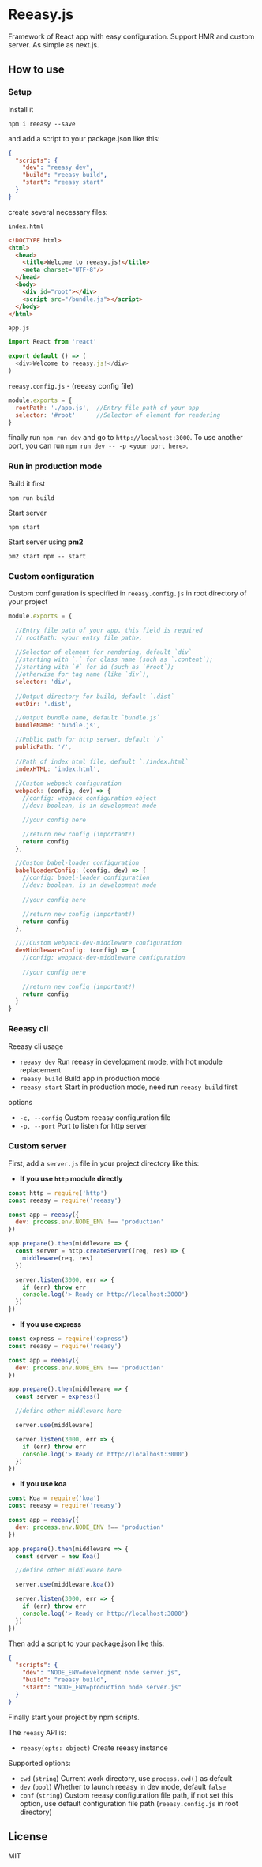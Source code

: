 # Reeasy.js
Framework of React app with easy configuration. Support HMR and custom server. As simple as next.js.

## How to use

### Setup

Install it

	npm i reeasy --save

and add a script to your package.json like this:

```json
{
  "scripts": {
    "dev": "reeasy dev",
    "build": "reeasy build",
    "start": "reeasy start"
  }
}
```

create several necessary files:

`index.html`

```html
<!DOCTYPE html>
<html>
  <head>
    <title>Welcome to reeasy.js!</title>
    <meta charset="UTF-8"/>
  </head>
  <body>
    <div id="root"></div>
    <script src="/bundle.js"></script>
  </body>
</html>
```

`app.js`

```js
import React from 'react'

export default () => (
  <div>Welcome to reeasy.js!</div>
)
```

`reeasy.config.js` - (reeasy config file)

```js
module.exports = {
  rootPath: './app.js',  //Entry file path of your app
  selector: '#root'      //Selector of element for rendering
}
```

finally run `npm run dev` and go to `http://localhost:3000`. To use another port, you can run `npm run dev -- -p <your port here>`.

### Run in production mode

Build it first

	npm run build

Start server

	npm start

Start server using **pm2**

	pm2 start npm -- start

### Custom configuration

Custom configuration is specified in `reeasy.config.js` in root directory of your project

```js
module.exports = {

  //Entry file path of your app, this field is required
  // rootPath: <your entry file path>,
  
  //Selector of element for rendering, default `div`
  //starting with `.` for class name (such as `.content`);
  //starting with `#` for id (such as `#root`);
  //otherwise for tag name (like `div`),
  selector: 'div',
  
  //Output directory for build, default `.dist`
  outDir: '.dist',

  //Output bundle name, default `bundle.js`  
  bundleName: 'bundle.js',

  //Public path for http server, default `/`  
  publicPath: '/',
  
  //Path of index html file, default `./index.html`
  indexHTML: 'index.html',
  
  //Custom webpack configuration
  webpack: (config, dev) => {
    //config: webpack configuration object
    //dev: boolean, is in development mode

    //your config here

    //return new config (important!)
    return config
  },

  //Custom babel-loader configuration  
  babelLoaderConfig: (config, dev) => {
    //config: babel-loader configuration
    //dev: boolean, is in development mode
    
    //your config here

    //return new config (important!)
    return config
  },

  ////Custom webpack-dev-middleware configuration  
  devMiddlewareConfig: (config) => {
    //config: webpack-dev-middleware configuration
    
    //your config here

    //return new config (important!)
    return config
  }
}
```

### Reeasy cli

Reeasy cli usage

- `reeasy dev` Run reeasy in development mode, with hot module replacement
- `reeasy build` Build app in production mode
- `reeasy start` Start in production mode, need run `reeasy build` first

options

- `-c, --config` Custom reeasy configuration file
- `-p, --port` Port to listen for http server

### Custom server

First, add a `server.js` file in your project directory like this:

- **If you use `http` module directly**

```js
const http = require('http')
const reeasy = require('reeasy')

const app = reeasy({
  dev: process.env.NODE_ENV !== 'production'
})

app.prepare().then(middleware => {
  const server = http.createServer((req, res) => {
    middleware(req, res)
  })

  server.listen(3000, err => {
    if (err) throw err
    console.log('> Ready on http://localhost:3000')
  })
})
```

- **If you use express**

```js
const express = require('express')
const reeasy = require('reeasy')

const app = reeasy({
  dev: process.env.NODE_ENV !== 'production'
})

app.prepare().then(middleware => {
  const server = express()

  //define other middleware here

  server.use(middleware)

  server.listen(3000, err => {
    if (err) throw err
    console.log('> Ready on http://localhost:3000')
  })
})
```

- **If you use koa**

```js
const Koa = require('koa')
const reeasy = require('reeasy')

const app = reeasy({
  dev: process.env.NODE_ENV !== 'production'
})

app.prepare().then(middleware => {
  const server = new Koa()

  //define other middleware here

  server.use(middleware.koa())

  server.listen(3000, err => {
    if (err) throw err
    console.log('> Ready on http://localhost:3000')
  })
})
```

Then add a script to your package.json like this:

```json
{
  "scripts": {
    "dev": "NODE_ENV=development node server.js",
    "build": "reeasy build",
    "start": "NODE_ENV=production node server.js"
  }
}
```

Finally start your project by npm scripts.

The `reeasy` API is:

- `reeasy(opts: object)` Create reeasy instance

Supported options:

- `cwd` (`string`) Current work directory, use `process.cwd()` as default
- `dev` (`bool`) Whether to launch reeasy in dev mode, default `false`
- `conf` (`string`) Custom reeasy configuration file path, if not set this option, use default configuration file path (`reeasy.config.js` in root directory)

## License

MIT